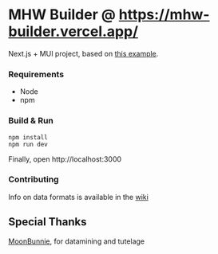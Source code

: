 # MHW Builder @ https://mhw-builder.vercel.app/

Next.js + MUI project, based on [this example](https://github.com/mui/material-ui/tree/master/examples/nextjs).

### Requirements
- Node
- npm

### Build & Run

```
npm install
npm run dev
```
Finally, open http://localhost:3000

### Contributing

Info on data formats is available in the [wiki](https://github.com/chantox1/mhw-builder/wiki)


## Special Thanks

[MoonBunnie](https://github.com/MoonBunnie), for datamining and tutelage
